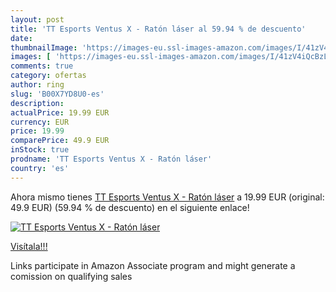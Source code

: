 ```yaml
---
layout: post
title: 'TT Esports Ventus X - Ratón láser al 59.94 % de descuento'
date: 
thumbnailImage: 'https://images-eu.ssl-images-amazon.com/images/I/41zV4iQcBzL._SL200_.jpg'
images: [ 'https://images-eu.ssl-images-amazon.com/images/I/41zV4iQcBzL._SL200_.jpg' ]
comments: true
category: ofertas
author: ring
slug: 'B00X7YD8U0-es'
description:
actualPrice: 19.99 EUR
currency: EUR
price: 19.99
comparePrice: 49.9 EUR
inStock: true
prodname: 'TT Esports Ventus X - Ratón láser'
country: 'es'
---
```


Ahora mismo tienes [TT Esports Ventus X - Ratón láser](https://www.amazon.es/dp/B00X7YD8U0/?tag=tolees-21) a 19.99 EUR (original: 49.9 EUR) (59.94 %  de descuento) en el siguiente enlace!

[![TT Esports Ventus X - Ratón láser](https://images-eu.ssl-images-amazon.com/images/I/41zV4iQcBzL._SL200_.jpg)](https://www.amazon.es/dp/B00X7YD8U0/?tag=tolees-21)

[Visítala!!!](https://www.amazon.es/dp/B00X7YD8U0/?tag=tolees-21)

Links participate in Amazon Associate program and might generate a comission on qualifying sales
